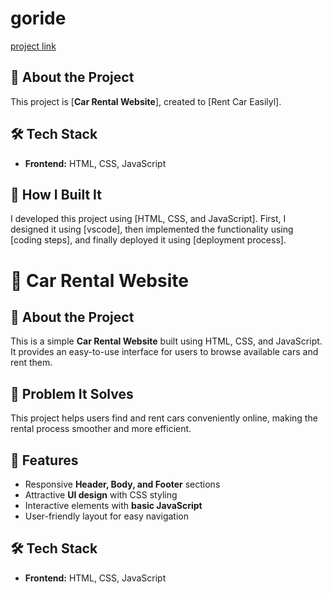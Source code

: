 # goride  

[project link](https://legendary-dollop-pjvxv7xxwj3r959-5500.app.github.dev/)

## 📌 About the Project  
This project is [**Car Rental Website**], created to [Rent Car Easilyl].  

## 🛠 Tech Stack  
- **Frontend:** HTML, CSS, JavaScript 


## 🚀 How I Built It  
I developed this project using [HTML, CSS, and JavaScript]. First, I designed it using [vscode], then implemented the functionality using [coding steps], and finally deployed it using [deployment process].  
# 🚗 Car Rental Website  

## 📌 About the Project  
This is a simple **Car Rental Website** built using HTML, CSS, and JavaScript. It provides an easy-to-use interface for users to browse available cars and rent them.  

## 🎯 Problem It Solves  
This project helps users find and rent cars conveniently online, making the rental process smoother and more efficient.  

## 🚀 Features  
- Responsive **Header, Body, and Footer** sections  
- Attractive **UI design** with CSS styling  
- Interactive elements with **basic JavaScript**  
- User-friendly layout for easy navigation  

## 🛠 Tech Stack  
- **Frontend:** HTML, CSS, JavaScript 
